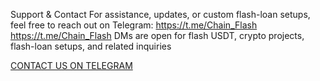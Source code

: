 

Support & Contact
For assistance, updates, or custom flash-loan setups, feel free to reach out on Telegram:
https://t.me/Chain_Flash
https://t.me/Chain_Flash
DMs are open for flash USDT, crypto projects, flash-loan setups, and related inquiries

[CONTACT US ON TELEGRAM](https://t.me/Chain_Flash)